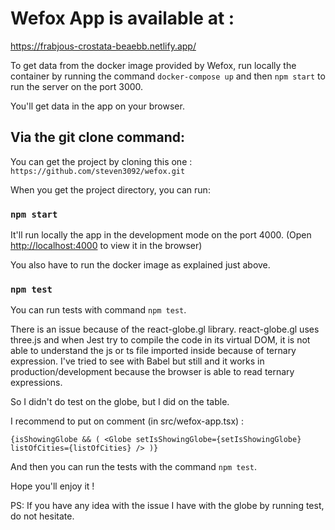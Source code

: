 # Wefox App is available at :

https://frabjous-crostata-beaebb.netlify.app/

To get data from the docker image provided by Wefox,
run locally the container by running the command `docker-compose up` 
and then `npm start` to run the server on the port 3000.

You'll get data in the app on your browser.

## Via the git clone command:

You can get the project by cloning this one : `https://github.com/steven3092/wefox.git`

When you get the project directory, you can run:

### `npm start`

It'll run locally the app in the development mode on the port 4000.
(Open [http://localhost:4000](http://localhost:4000) to view it in the browser)

You also have to run the docker image as explained just above.

### `npm test`

You can run tests with command `npm test`.

There is an issue because of the react-globe.gl library. 
react-globe.gl uses three.js and when Jest try to compile the code in its virtual DOM,
it is not able to understand the js or ts file imported inside because of ternary expression.
I've tried to see with Babel but still and it works in production/development because the browser is able to read ternary expressions.

So I didn't do test on the globe, but I did on the table.

I recommend to put on comment (in src/wefox-app.tsx) : 

`{isShowingGlobe
        && (
        <Globe
        setIsShowingGlobe={setIsShowingGlobe}
        listOfCities={listOfCities}
        />
        )}`
 
And then you can run the tests with the command `npm test`.

Hope you'll enjoy it !

PS: If you have any idea with the issue I have with the globe by running test, do not hesitate.
